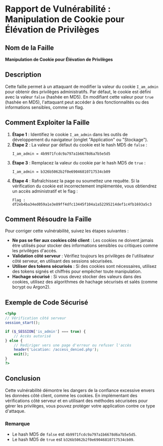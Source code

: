 # Rapport de Vulnérabilité : Manipulation de Cookie pour Élévation de Privilèges

## Nom de la Faille
**Manipulation de Cookie pour Élévation de Privilèges**

## Description
Cette faille permet à un attaquant de modifier la valeur du cookie `I_am_admin` pour obtenir des privilèges administratifs. Par défaut, le cookie est défini avec la valeur `false` (hashée en MD5). En modifiant cette valeur pour `true` (hashée en MD5), l'attaquant peut accéder à des fonctionnalités ou des informations sensibles, comme un flag.

## Comment Exploiter la Faille
1. **Étape 1** : Identifiez le cookie `I_am_admin` dans les outils de développement du navigateur (onglet "Application" ou "Stockage").
2. **Étape 2** : La valeur par défaut du cookie est le hash MD5 de `false` :
   ```
   I_am_admin = 4b9971fcdc9a797a1b6678d6a7b5e5d5
   ```
3. **Étape 3** : Remplacez la valeur du cookie par le hash MD5 de `true` :
   ```
   I_am_admin = b326b5062b2f0e69046810717534cb09
   ```
4. **Étape 4** : Rafraîchissez la page ou soumettez une requête. Si la vérification du cookie est incorrectement implémentée, vous obtiendrez un accès administratif et le flag :
   ```
   Flag : df2eb4ba34ed059a1e3e89ff4dfc13445f104a1a52295214def1c4fb1693a5c3
   ```

## Comment Résoudre la Faille
Pour corriger cette vulnérabilité, suivez les étapes suivantes :

- **Ne pas se fier aux cookies côté client** : Les cookies ne doivent jamais être utilisés pour stocker des informations sensibles ou critiques comme les privilèges d'accès.
- **Validation côté serveur** : Vérifiez toujours les privilèges de l'utilisateur côté serveur, en utilisant des sessions sécurisées.
- **Utiliser des tokens sécurisés** : Si des cookies sont nécessaires, utilisez des tokens signés et chiffrés pour empêcher toute manipulation.
- **Hachage sécurisé** : Si vous devez stocker des valeurs dans des cookies, utilisez des algorithmes de hachage sécurisés et salés (comme bcrypt ou Argon2).

## Exemple de Code Sécurisé
```php
<?php
// Vérification côté serveur
session_start();

if ($_SESSION['is_admin'] === true) {
    // Accès autorisé
} else {
    // Rediriger vers une page d'erreur ou refuser l'accès
    header('Location: /access_denied.php');
    exit();
}
?>
```

## Conclusion
Cette vulnérabilité démontre les dangers de la confiance excessive envers les données côté client, comme les cookies. En implémentant des vérifications côté serveur et en utilisant des méthodes sécurisées pour gérer les privilèges, vous pouvez protéger votre application contre ce type d'attaque.

### Remarque
- Le hash MD5 de `false` est `4b9971fcdc9a797a1b6678d6a7b5e5d5`.
- Le hash MD5 de `true` est `b326b5062b2f0e69046810717534cb09`.